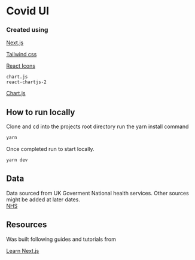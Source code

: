 # Covid UI

### Created using
[Next.js](https://nextjs.org)

[Tailwind css](https://tailwindcss.com/)

[React Icons](https://react-icons.github.io)

    chart.js
    react-chartjs-2

[Chart.js]()

## How to run locally 

Clone and cd into the projects root directory run the yarn install command
```bash
yarn
```
Once completed run to start locally. 

```bash
yarn dev
```

## Data
Data sourced from UK Goverment National health services. Other sources might be added at later dates.   
[NHS](https://coronavirus.data.gov.uk/details/developers-guide)

## Resources
Was built following guides and tutorials from 

[Learn Next.js](https://nextjs.org/learn)